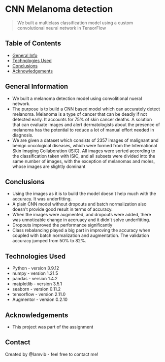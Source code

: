# CNN Melanoma detection
> We built a multiclass classification model using a custom convolutional neural network in TensorFlow


## Table of Contents
* [General Info](#general-information)
* [Technologies Used](#technologies-used)
* [Conclusions](#conclusions)
* [Acknowledgements](#acknowledgements)

<!-- You can include any other section that is pertinent to your problem -->

## General Information
- We built a melanoma detection model using convolitional nueral network.
- The purpose is to build a CNN based model which can accurately detect melanoma. Melanoma is a type of cancer that can be deadly if not detected early. It accounts for 75% of skin cancer deaths. A solution that can evaluate images and alert dermatologists about the presence of melanoma has the potential to reduce a lot of manual effort needed in diagnosis. 
- We are given a dataset which consists of 2357 images of malignant and benign oncological diseases, which were formed from the International Skin Imaging Collaboration (ISIC). All images were sorted according to the classification taken with ISIC, and all subsets were divided into the same number of images, with the exception of melanomas and moles, whose images are slightly dominant

<!-- You don't have to answer all the questions - just the ones relevant to your project. -->

## Conclusions
- Using the images as it is to build the model doesn't help much with the accuracy. It was underfitting.
- A plain CNN model without dropouts and batch normalization also doesn't provide good result in terms of accuracy.
- When the images were augmented, and dropouts were added, there was unnoticable change in accruacy and it didn't solve underfitting.
- Dropouts improved the performance significantly
- Class rebalancing played a big part in improving the accuracy when coupled with batch normalization and augmentation. The validation accuracy jumped from 50% to 82%.

<!-- You don't have to answer all the questions - just the ones relevant to your project. -->


## Technologies Used
- Python - version 3.9.12
- numpy - version 1.21.5
- pandas - version 1.4.2
- matplotlib - version 3.5.1
- seaborn - version 0.11.2
- tensorflow - version 2.11.0
- Augmentor - version 0.2.10

<!-- As the libraries versions keep on changing, it is recommended to mention the version of library used in this project -->

## Acknowledgements
- This project was part of the assignment

## Contact
Created by @Iamvib - feel free to contact me!


<!-- Optional -->
<!-- ## License -->
<!-- This project is open source and available under the [... License](). -->

<!-- You don't have to include all sections - just the one's relevant to your project -->
